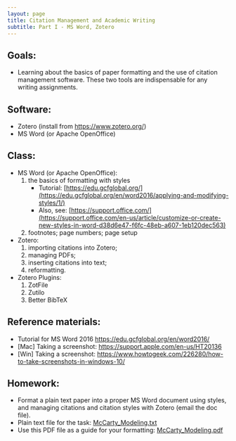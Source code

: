 ```yaml
---
layout: page
title: Citation Management and Academic Writing
subtitle: Part I - MS Word, Zotero
---
```


## Goals:

* Learning about the basics of paper formatting and the use of citation management software. These two tools are indispensable for any writing assignments.


## Software:

* Zotero (install from <https://www.zotero.org/>)
* MS Word (or Apache OpenOffice)

## Class:

* MS Word (or Apache OpenOffice):
	1. the basics of formatting with styles
		- Tutorial: [https://edu.gcfglobal.org/](https://edu.gcfglobal.org/en/word2016/applying-and-modifying-styles/1/)
		- Also, see: [https://support.office.com/](https://support.office.com/en-us/article/customize-or-create-new-styles-in-word-d38d6e47-f6fc-48eb-a607-1eb120dec563)
	2. footnotes; page numbers; page setup
* Zotero:
	1. importing citations into Zotero;
	2. managing PDFs;
	3. inserting citations into text;
	4. reformatting.
* Zotero Plugins:
	1. ZotFile
	2. Zutilo
	3. Better BibTeX


## Reference materials:

* Tutorial for MS Word 2016 <https://edu.gcfglobal.org/en/word2016/>
* [Mac] Taking a screenshot: <https://support.apple.com/en-us/HT20136>
* [Win] Taking a screenshot: <https://www.howtogeek.com/226280/how-to-take-screenshots-in-windows-10/>


## Homework:

* Format a plain text paper into a proper MS Word document using styles, and managing citations and citation styles with Zotero (email the doc file).
* Plain text file for the task: [McCarty_Modeling.txt](https://univie-tnt-2019.github.io/files/01/McCarty_Modeling.txt)
* Use this PDF file as a guide for your formatting: [McCarty_Modeling.pdf](https://univie-tnt-2019.github.io/files/01/McCarty_Modeling.pdf)